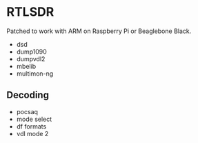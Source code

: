 # RTLSDR

Patched to work with ARM on Raspberry Pi or Beaglebone Black.

* dsd
* dump1090
* dumpvdl2
* mbelib
* multimon-ng

## Decoding

* pocsaq
* mode select
* df formats
* vdl mode 2
